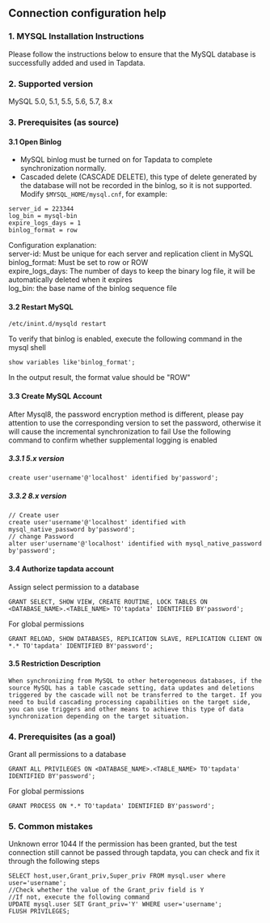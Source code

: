 ## **Connection configuration help**

### **1. MYSQL Installation Instructions**

Please follow the instructions below to ensure that the MySQL database is successfully added and used in Tapdata.

### **2. Supported version**
MySQL 5.0, 5.1, 5.5, 5.6, 5.7, 8.x

### **3. Prerequisites (as source)**
#### **3.1 Open Binlog**
- MySQL binlog must be turned on for Tapdata to complete synchronization normally.
- Cascaded delete (CASCADE DELETE), this type of delete generated by the database will not be recorded in the binlog, so it is not supported.
Modify `$MYSQL_HOME/mysql.cnf`, for example:
```
server_id = 223344
log_bin = mysql-bin
expire_logs_days = 1
binlog_format = row
```
Configuration explanation:<br>
server-id: Must be unique for each server and replication client in MySQL<br>
binlog_format: Must be set to row or ROW<br>
expire_logs_days: The number of days to keep the binary log file, it will be automatically deleted when it expires<br>
log_bin: the base name of the binlog sequence file<br>

#### **3.2 Restart MySQL**

```
/etc/inint.d/mysqld restart
```
To verify that binlog is enabled, execute the following command in the mysql shell
```
show variables like'binlog_format';
```
In the output result, the format value should be "ROW"

#### **3.3 Create MySQL Account**
After Mysql8, the password encryption method is different, please pay attention to use the corresponding version to set the password, otherwise it will cause the incremental synchronization to fail
Use the following command to confirm whether supplemental logging is enabled
##### **3.3.1 5.x version**
```
create user'username'@'localhost' identified by'password';
```
##### **3.3.2 8.x version**
```
// Create user
create user'username'@'localhost' identified with mysql_native_password by'password';
// change Password
alter user'username'@'localhost' identified with mysql_native_password by'password';

```

#### **3.4 Authorize tapdata account**
Assign select permission to a database
```
GRANT SELECT, SHOW VIEW, CREATE ROUTINE, LOCK TABLES ON <DATABASE_NAME>.<TABLE_NAME> TO'tapdata' IDENTIFIED BY'password';
```
For global permissions
```
GRANT RELOAD, SHOW DATABASES, REPLICATION SLAVE, REPLICATION CLIENT ON *.* TO'tapdata' IDENTIFIED BY'password';
```
#### **3.5 Restriction Description**
```
When synchronizing from MySQL to other heterogeneous databases, if the source MySQL has a table cascade setting, data updates and deletions triggered by the cascade will not be transferred to the target. If you need to build cascading processing capabilities on the target side, you can use triggers and other means to achieve this type of data synchronization depending on the target situation.
```
### **4. Prerequisites (as a goal)**
Grant all permissions to a database
```
GRANT ALL PRIVILEGES ON <DATABASE_NAME>.<TABLE_NAME> TO'tapdata' IDENTIFIED BY'password';
```
For global permissions
```
GRANT PROCESS ON *.* TO'tapdata' IDENTIFIED BY'password';
```
### **5. Common mistakes**

Unknown error 1044
If the permission has been granted, but the test connection still cannot be passed through tapdata, you can check and fix it through the following steps
```
SELECT host,user,Grant_priv,Super_priv FROM mysql.user where user='username';
//Check whether the value of the Grant_priv field is Y
//If not, execute the following command
UPDATE mysql.user SET Grant_priv='Y' WHERE user='username';
FLUSH PRIVILEGES;
```
